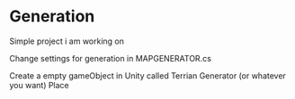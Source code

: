 # Generation
Simple project i am working on

Change settings for generation in MAPGENERATOR.cs

Create a empty gameObject in Unity called Terrian Generator (or whatever you want) 
Place 
